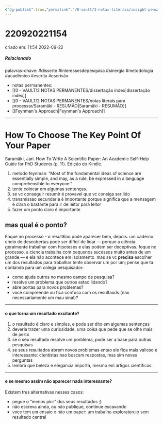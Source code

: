 ```yaml
---
{"dg-publish":true,"permalink":"/0-vault/1-notas-literais/insight-pensamento-e-meditacao/how-to-choose-the-key-point-of-your-pap/","tags":["disserte","interessesdepesquisa","sinergia","metodologia","acadêmico","escrita","escrivão"],"dgHomeLink":true,"dgShowLocalGraph":true,"dgShowFileTree":true,"dgEnableSearch":true,"noteIcon":""}
---
```


# 220920221154
criado em: 11:54 2022-09-22
##### Relacionado
palavras-chave: #disserte #interessesdepesquisa #sinergia #metodologia #acadêmico #escrita #escrivão 
- notas permanentes: 
- [[0 - VAULT/2 NOTAS PERMANENTES/dissertação index\|dissertação index]]
- [[0 - VAULT/2 NOTAS PERMANENTES/notas literais para processar/Saramäki - RESUMÃO\|Saramäki - RESUMÃO]]
- [[Feynman's Approach\|Feynman's Approach]]

---

# How To Choose The Key Point Of Your Paper

Saramäki, Jari. How To Write A Scientific Paper: An Academic Self-Help Guide for PhD Students (p. 11). Edição do Kindle. 

1. metodo feynman: “Most of the fundamental ideas of science are essentially simple, and may, as a rule, be expressed in a language comprehensible to everyone.”
2. tente colocar em algumas sentenças. 
3. se vc conseguir resumir é provavel que vc consiga ser lido
4. transmissao secundaria é importante porque significa que a mensagem é clara o bastante para ir de leitor para leitor
5. fazer um ponto claro é importante

## mas qual é o ponto?
Foque no processo - o result6ao pode aparecer bem, depois.
um caderno cheio de descobertas pode ser difícil de lidar — porque a ciência geralmente trabalhar com hipoteses e elas podem ser deceptivas.
foque no processo.  a ciencia trabalha com pequenos sucessos muito antes de um grande — e ela não acontece em isolamento.
mas se vc **precisa** escolher um dos resultados para trabalhar tente observar um por um; pense que ta contando para um colega pesquisador: 
- como ajuda outros no mesmo campo de pesquisa?
- resolve um problema que outros estao lidando?
- abre portas para novos problemas?
- voce compreende ou fica confuso com os resultaods (nao necessariamente um mau sinal)?

---
#### o que torna um resultado excitante?
1. o resultado é claro e simples, e pode ser dito em algumas sentenças
2. deveria trazer uma curiosidade, uma coisa que pede que se olhe mais de perto
3. se o seu resultado resolve um porblema, pode ser a base para outras pesquisas
4. se seus resultados abrem novos problemas entao ele fica mais valioso e interessante: cientistas nao buscam respostas, mas sim novas perguntas
5. lembra que beleza e elegancia importa, mesmo em artigos cientificos. 
---
#### e se mesmo assim não aparecer nada interessante?

Existem tres alternativas nesses casos:
- pegue o “menos pior” dos seus resultados ;)
- não escreva ainda, ou não publique, continue escavando
- voce tem um ensaio e não um paper: um trabalho exploratoruio sem resultado central 